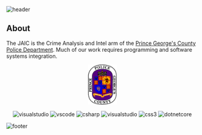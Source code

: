 ![header](https://capsule-render.vercel.app/api?type=waving&color=550080&text=Joint%20Analysis%20Intelligence%20Center&fontColor=ffffff&fontSize=40&fontAlignY=20&height=150&section=header&desc=The%20Prince%20George's%20County%20Police%20Department&descAlignY=42)

## About

The JAIC is the Crime Analysis and Intel arm of the <a href="https://https://www.princegeorgescountymd.gov/departments-offices/police">Prince George's County Police Department</a>. Much of our work requires programming and software systems integration.


<p align="center"><img src="https://github.com/PGPD-JAIC/.github/blob/main/PGPDPatchXparent.png?raw=true" alt="pgpdpatch" width="75" height="105"></p>
<p align="center">
<img src="https://cdn.jsdelivr.net/gh/devicons/devicon/icons/visualstudio/visualstudio-plain.svg" alt="visualstudio" width="45" height="45" />
<img src="https://cdn.jsdelivr.net/gh/devicons/devicon/icons/vscode/vscode-original.svg" alt="vscode" width="45" height="45"/>
<img src="https://cdn.jsdelivr.net/gh/devicons/devicon/icons/csharp/csharp-original.svg" alt="csharp" width="45" height="45" />
<img src="https://cdn.jsdelivr.net/gh/devicons/devicon/icons/javascript/javascript-original.svg" alt="visualstudio" width="45" height="45" />
<img src="https://cdn.jsdelivr.net/gh/devicons/devicon/icons/css3/css3-original.svg" alt="css3" width="45" height="45" />
<img src="https://cdn.jsdelivr.net/gh/devicons/devicon/icons/dotnetcore/dotnetcore-original.svg" alt="dotnetcore" width="45" height="45" />
</p>

![footer](https://capsule-render.vercel.app/api?type=waving&color=550080&height=100&section=footer)

